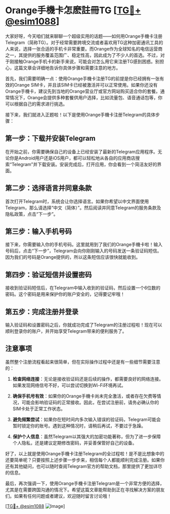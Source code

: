 # Orange手機卡怎麽註冊TG [[TG💪+ @esim1088](https://t.me/s/esim1088)]

大家好呀，今天咱们就来聊聊一个超级实用的话题——如何用Orange手機卡注册Telegram（简称TG）。对于经常需要跨境交流或者喜欢用TG这种加密通讯工具的人来说，选择一张合适的手机卡非常重要。而Orange作为全球知名的电信运营商之一，其提供的服务覆盖范围广、稳定性高，因此成为了不少人的首选。不过，对于刚接触Orange手机卡的新手来说，可能会对怎么用它来注册TG感到困惑。别担心，这篇文章会详细地告诉你具体步骤和需要注意的地方。

首先，我们需要明确一点：使用Orange手機卡注册TG的前提是你已经拥有一张有效的Orange SIM卡，并且该SIM卡已经被激活并可以正常使用。如果你还没有Orange手機卡，建议先到当地的Orange营业厅或官方网站购买适合你的套餐。通常情况下，Orange会提供多种套餐供用户选择，比如流量包、语音通话包等，你可以根据自己的需求进行挑选。

接下来，我们就进入正题啦！以下是使用Orange手機卡注册Telegram的具体步骤：

## 第一步：下载并安装Telegram

在开始之前，你需要确保自己的设备上已经安装了最新的Telegram应用程序。无论你是Android用户还是iOS用户，都可以轻松地从各自的应用商店搜索“Telegram”并下载安装。安装完成后，打开应用，你会看到一个简洁友好的界面。

## 第二步：选择语言并同意条款

首次打开Telegram时，系统会让你选择语言。如果你希望以中文界面使用Telegram，那么请选择“中文（简体）”。然后阅读并同意Telegram的服务条款及隐私政策，点击“下一步”。

## 第三步：输入手机号码

接下来，你需要输入你的手机号码。这里就用到了我们的Orange手機卡啦！输入号码后，点击“下一步”，Telegram会向你刚刚输入的号码发送一条验证码短信。因为我们的号码是Orange提供的，所以这条短信应该很快就能收到。

## 第四步：验证短信并设置密码

接收到验证码短信后，在Telegram中输入收到的验证码，然后设置一个6位数的密码。这个密码是用来保护你的账户安全的，记得要记牢哦！

## 第五步：完成注册并登录

输入验证码和设置密码之后，你就成功完成了Telegram的注册过程啦！现在可以顺利登录你的账户，并开始享受Telegram带来的便利服务了。

## 注意事项

虽然整个注册流程看起来很简单，但在实际操作过程中还是有一些细节需要注意的：

1. **检查网络连接**：无论是接收验证码还是后续的操作，都需要良好的网络连接。如果发现网络信号不好，可以尝试切换到Wi-Fi环境再试。
   
2. **确保手机号有效**：如果你的Orange手機卡尚未完全激活，或者存在欠费等情况，可能会影响验证码的正常接收。因此，在尝试注册前，请务必确认你的SIM卡处于正常工作状态。

3. **避免频繁尝试**：如果你在短时间内多次输入错误的验证码，Telegram可能会暂时锁定你的账号。遇到这种情况时，请稍后再试，不要过于急躁。

4. **保护个人信息**：虽然Telegram以其强大的加密功能著称，但为了进一步保障个人隐私，还是建议定期修改密码，并妥善保管好自己的设备。

好了，以上就是使用Orange手機卡注册Telegram的全过程啦！是不是比想象中的还要简单呢？只要按照上述步骤一步步来，相信每个人都能顺利完成注册。如果你还有其他疑问，也可以随时查阅Telegram官方的帮助文档，那里提供了更加详尽的信息。

最后，再次强调一下，使用Orange手機卡注册Telegram是一个非常方便的选择，尤其是在需要跨国沟通的情况下。希望这篇文章能帮助到正在寻找解决方案的朋友们。如果有任何问题或者建议，欢迎随时留言讨论哦！

[[TG💪+ @esim1088](https://t.me/s/esim1088) ![Image](https://i.postimg.cc/4NQfJmqS/Snipaste-2025-05-13-00-14-12.png)]